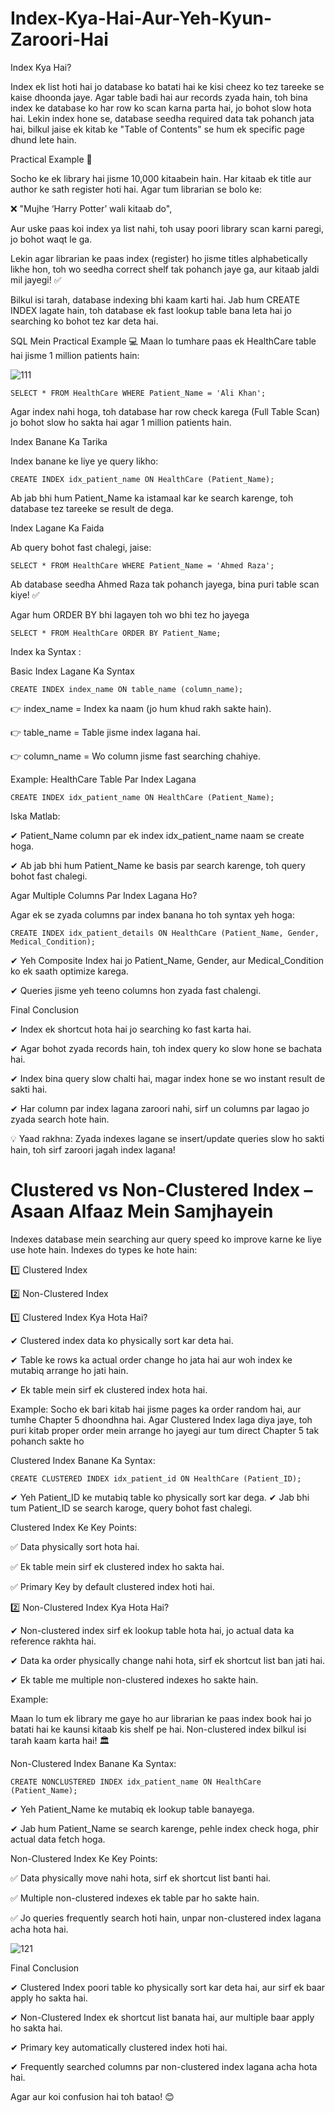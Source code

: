 # Index-Kya-Hai-Aur-Yeh-Kyun-Zaroori-Hai

Index Kya Hai?

Index ek list hoti hai jo database ko batati hai ke kisi cheez ko tez tareeke se kaise dhoonda jaye.
Agar table badi hai aur records zyada hain, toh bina index ke database ko har row ko scan karna parta hai, jo bohot slow hota hai.
Lekin index hone se, database seedha required data tak pohanch jata hai, bilkul jaise ek kitab ke "Table of Contents" se hum ek specific page dhund lete hain.

Practical Example 📖

Socho ke ek library hai jisme 10,000 kitaabein hain. Har kitaab ek title aur author ke sath register hoti hai.
Agar tum librarian se bolo ke:

❌ "Mujhe ‘Harry Potter’ wali kitaab do",

Aur uske paas koi index ya list nahi, toh usay poori library scan karni paregi, jo bohot waqt le ga.

Lekin agar librarian ke paas index (register) ho jisme titles alphabetically likhe hon, toh wo seedha correct shelf tak pohanch jaye ga, aur kitaab jaldi mil jayegi! ✅

Bilkul isi tarah, database indexing bhi kaam karti hai. Jab hum CREATE INDEX lagate hain, toh database ek fast lookup table bana leta hai jo searching ko bohot tez kar deta hai.

SQL Mein Practical Example 💻
Maan lo tumhare paas ek HealthCare table hai jisme 1 million patients hain:

![111](https://github.com/user-attachments/assets/a5c95327-2c1b-4488-a7e7-654ce161f094)

    SELECT * FROM HealthCare WHERE Patient_Name = 'Ali Khan';

Agar index nahi hoga, toh database har row check karega (Full Table Scan) jo bohot slow ho sakta hai agar 1 million patients hain.

Index Banane Ka Tarika

Index banane ke liye ye query likho:

    CREATE INDEX idx_patient_name ON HealthCare (Patient_Name);

Ab jab bhi hum Patient_Name ka istamaal kar ke search karenge, toh database tez tareeke se result de dega.

Index Lagane Ka Faida

Ab query bohot fast chalegi, jaise:

    SELECT * FROM HealthCare WHERE Patient_Name = 'Ahmed Raza';

Ab database seedha Ahmed Raza tak pohanch jayega, bina puri table scan kiye! ✅

Agar hum ORDER BY bhi lagayen toh wo bhi tez ho jayega

    SELECT * FROM HealthCare ORDER BY Patient_Name;

Index ka Syntax : 

Basic Index Lagane Ka Syntax

    CREATE INDEX index_name ON table_name (column_name);

👉 index_name = Index ka naam (jo hum khud rakh sakte hain).

👉 table_name = Table jisme index lagana hai.

👉 column_name = Wo column jisme fast searching chahiye.

Example: HealthCare Table Par Index Lagana

    CREATE INDEX idx_patient_name ON HealthCare (Patient_Name);

Iska Matlab:

✔ Patient_Name column par ek index idx_patient_name naam se create hoga.

✔ Ab jab bhi hum Patient_Name ke basis par search karenge, toh query bohot fast chalegi.

Agar Multiple Columns Par Index Lagana Ho?

Agar ek se zyada columns par index banana ho toh syntax yeh hoga:

    CREATE INDEX idx_patient_details ON HealthCare (Patient_Name, Gender, Medical_Condition);

✔ Yeh Composite Index hai jo Patient_Name, Gender, aur Medical_Condition ko ek saath optimize karega.

✔ Queries jisme yeh teeno columns hon zyada fast chalengi.

Final Conclusion

✔ Index ek shortcut hota hai jo searching ko fast karta hai.

✔ Agar bohot zyada records hain, toh index query ko slow hone se bachata hai.

✔ Index bina query slow chalti hai, magar index hone se wo instant result de sakti hai.

✔ Har column par index lagana zaroori nahi, sirf un columns par lagao jo zyada search hote hain.


💡 Yaad rakhna: Zyada indexes lagane se insert/update queries slow ho sakti hain, toh sirf zaroori jagah index lagana!

# Clustered vs Non-Clustered Index – Asaan Alfaaz Mein Samjhayein

Indexes database mein searching aur query speed ko improve karne ke liye use hote hain. Indexes do types ke hote hain:

1️⃣ Clustered Index

2️⃣ Non-Clustered Index

1️⃣ Clustered Index Kya Hota Hai?

✔ Clustered index data ko physically sort kar deta hai.

✔ Table ke rows ka actual order change ho jata hai aur woh index ke mutabiq arrange ho jati hain.

✔ Ek table mein sirf ek clustered index hota hai.

Example:
Socho ek bari kitab hai jisme pages ka order random hai, aur tumhe Chapter 5 dhoondhna hai.
Agar Clustered Index laga diya jaye, toh puri kitab proper order mein arrange ho jayegi aur tum direct Chapter 5 tak pohanch sakte ho

Clustered Index Banane Ka Syntax:

    CREATE CLUSTERED INDEX idx_patient_id ON HealthCare (Patient_ID);

✔ Yeh Patient_ID ke mutabiq table ko physically sort kar dega.
✔ Jab bhi tum Patient_ID se search karoge, query bohot fast chalegi.

Clustered Index Ke Key Points:

✅ Data physically sort hota hai.

✅ Ek table mein sirf ek clustered index ho sakta hai.

✅ Primary Key by default clustered index hoti hai.

2️⃣ Non-Clustered Index Kya Hota Hai?

✔ Non-clustered index sirf ek lookup table hota hai, jo actual data ka reference rakhta hai.

✔ Data ka order physically change nahi hota, sirf ek shortcut list ban jati hai.

✔ Ek table me multiple non-clustered indexes ho sakte hain.

Example:

Maan lo tum ek library me gaye ho aur librarian ke paas index book hai jo batati hai ke kaunsi kitaab kis shelf pe hai.
Non-clustered index bilkul isi tarah kaam karta hai! 🏛

Non-Clustered Index Banane Ka Syntax:

    CREATE NONCLUSTERED INDEX idx_patient_name ON HealthCare (Patient_Name);

✔ Yeh Patient_Name ke mutabiq ek lookup table banayega.

✔ Jab hum Patient_Name se search karenge, pehle index check hoga, phir actual data fetch hoga.

Non-Clustered Index Ke Key Points:

✅ Data physically move nahi hota, sirf ek shortcut list banti hai.

✅ Multiple non-clustered indexes ek table par ho sakte hain.

✅ Jo queries frequently search hoti hain, unpar non-clustered index lagana acha hota hai.

![121](https://github.com/user-attachments/assets/89225a78-c218-4c94-b907-c7f6cfb1fb21)

Final Conclusion

✔ Clustered Index poori table ko physically sort kar deta hai, aur sirf ek baar apply ho sakta hai.

✔ Non-Clustered Index ek shortcut list banata hai, aur multiple baar apply ho sakta hai.

✔ Primary key automatically clustered index hoti hai.

✔ Frequently searched columns par non-clustered index lagana acha hota hai.

Agar aur koi confusion hai toh batao! 😊




